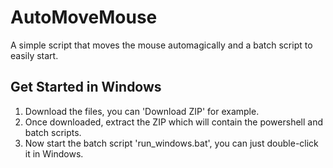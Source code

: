 # AutoMoveMouse

A simple script that moves the mouse automagically and a batch script to easily start.

## Get Started in Windows

1. Download the files, you can 'Download ZIP' for example.
2. Once downloaded, extract the ZIP which will contain the powershell and batch scripts.
3. Now start the batch script 'run_windows.bat', you can just double-click it in Windows.
